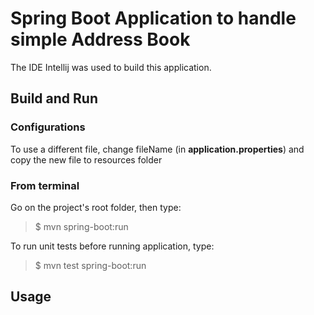 # Spring Boot Application to handle simple Address Book #

The IDE Intellij was used to build this application.

## Build and Run ##

### Configurations ###

To use a different file, change fileName (in **application.properties**) and copy the new file to resources folder

### From terminal ###

Go on the project's root folder, then type:

> $ mvn spring-boot:run

To run unit tests before running application, type:

> $ mvn test spring-boot:run


## Usage ##

